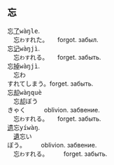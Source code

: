 
## <span lang=zh-tw>忘</span>

忘[了]()<samp>wàŋle</samp>.   
　忘`わす`れた。　　forgot.&nbsp;забыл.   
忘[记]()<samp>wàŋjì</samp>.　　　　　   
　忘`わす`れる。　　forget.&nbsp;забыть.   
忘[掉]()<samp>wàŋjì</samp>.   
　忘<kbd>わ<br>す</kbd>れてしまう。forget.&nbsp;забыть.   
忘[却]()<samp>wàŋquè</samp>   
　忘[却]()<kbd>ぼう<br>きゃく</kbd>　　　oblivion.&nbsp;забвение.   
　忘`わす`れる。　　forget.&nbsp;забыть.  
[遗]()忘<samp>yíwàŋ</samp>.   
　[遺]()忘<kbd>い<br>ぼう</kbd>。　　　oblivion.&nbsp;забвение.   
　忘`わす`れる。　　　forget.&nbsp;забыть.   










<!--





## <span lang=zh-tw>忘　　　　 <samp>[亡]()🪦[心]()💜</samp></span>

**わす**れる。　to&nbsp;**forget**.   
忘[了]() *wàŋle*, 忘[記]() *wàŋjì*, 忘[掉]() *wàŋdiào*.   
 
忘[却]()<kbd>ぼう<br>[きゃく]()</kbd>：忘<kbd>わ<br>す</kbd>れた。oblivion:&nbsp;**forgot**ten.   
忘[卻]() *wàŋ[què]()*.   

## <span lang=zh-tw>猫　貓　　 <samp>[豸]()🐈[苗]()🌱</samp></span>

**ねこ**。a **cat**.   
貓[儿]() *māor*, 貓[咪]() *māomī*.

[子]()猫<kbd>[こ]()<br>ねこ</kbd>：猫の[子]()。   
**kitten**: cat child.   
[小]()貓 *[xiǎo]()māo*：[幼年]()的貓.   


[愛]()猫<kbd>[あい]()<br>びょう</kbd>。pet **cat**.   
[愛]()貓 *[ài]()māo*.   
-->

